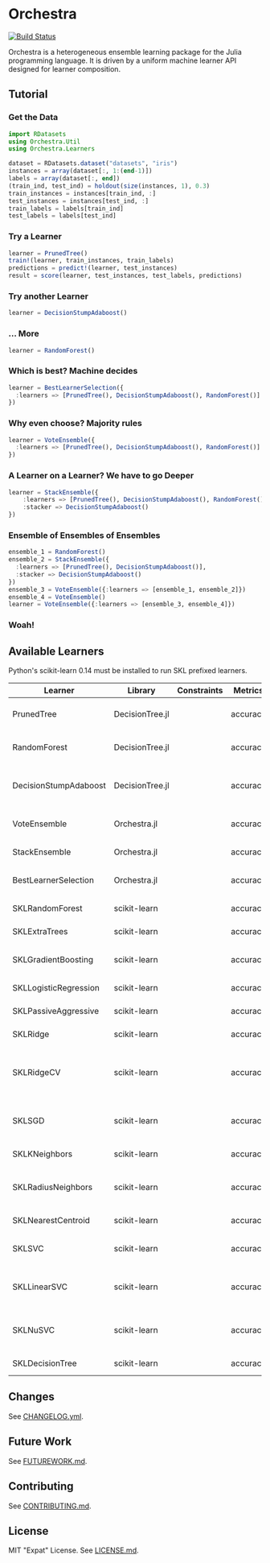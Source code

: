 # Orchestra

[![Build Status](https://travis-ci.org/svs14/Orchestra.jl.png)](https://travis-ci.org/svs14/Orchestra.jl)

Orchestra is a heterogeneous ensemble learning package for the Julia programming
language. It is driven by a uniform machine learner API designed for learner
composition.

## Tutorial

### Get the Data

```julia
import RDatasets
using Orchestra.Util
using Orchestra.Learners

dataset = RDatasets.dataset("datasets", "iris")
instances = array(dataset[:, 1:(end-1)])
labels = array(dataset[:, end])
(train_ind, test_ind) = holdout(size(instances, 1), 0.3)
train_instances = instances[train_ind, :]
test_instances = instances[test_ind, :]
train_labels = labels[train_ind]
test_labels = labels[test_ind]
```

### Try a Learner

```julia
learner = PrunedTree()
train!(learner, train_instances, train_labels)
predictions = predict!(learner, test_instances)
result = score(learner, test_instances, test_labels, predictions)
```

### Try another Learner

```julia
learner = DecisionStumpAdaboost()
```

### ... More

```julia
learner = RandomForest()
```

### Which is best? Machine decides

```julia
learner = BestLearnerSelection({
  :learners => [PrunedTree(), DecisionStumpAdaboost(), RandomForest()]
})
```

### Why even choose? Majority rules

```julia
learner = VoteEnsemble({
  :learners => [PrunedTree(), DecisionStumpAdaboost(), RandomForest()]
})
```

### A Learner on a Learner? We have to go Deeper

```julia
learner = StackEnsemble({
    :learners => [PrunedTree(), DecisionStumpAdaboost(), RandomForest()], 
    :stacker => DecisionStumpAdaboost()
})
```

### Ensemble of Ensembles of Ensembles

```julia
ensemble_1 = RandomForest()
ensemble_2 = StackEnsemble({
  :learners => [PrunedTree(), DecisionStumpAdaboost()], 
  :stacker => DecisionStumpAdaboost()
})
ensemble_3 = VoteEnsemble({:learners => [ensemble_1, ensemble_2]})
ensemble_4 = VoteEnsemble()
learner = VoteEnsemble({:learners => [ensemble_3, ensemble_4]})
```

### Woah!

## Available Learners

Python's scikit-learn 0.14 must be installed to run SKL prefixed learners.

| Learner               | Library         | Constraints | Metrics  | Description                                      |
|-----------------------|-----------------|-------------|----------|--------------------------------------------------|
| PrunedTree            | DecisionTree.jl |             | accuracy | C4.5 Decision Tree.                              |
| RandomForest          | DecisionTree.jl |             | accuracy | C4.5 Random Forest.                              |
| DecisionStumpAdaboost | DecisionTree.jl |             | accuracy | C4.5 Adaboosted Decision Stumps.                 |
| VoteEnsemble          | Orchestra.jl    |             | accuracy | Majority Vote Ensemble.                          |
| StackEnsemble         | Orchestra.jl    |             | accuracy | Stack Ensemble.                                  |
| BestLearnerSelection  | Orchestra.jl    |             | accuracy | Selects best learner out of pool.                |
| SKLRandomForest       | scikit-learn    |             | accuracy | Random Forest.                                   |
| SKLExtraTrees         | scikit-learn    |             | accuracy | Extra-trees.                                     |
| SKLGradientBoosting   | scikit-learn    |             | accuracy | Gradient Boosting Machine.                       |
| SKLLogisticRegression | scikit-learn    |             | accuracy | Logistic Regression.                             |
| SKLPassiveAggressive  | scikit-learn    |             | accuracy | Passive Aggressive.                              |
| SKLRidge              | scikit-learn    |             | accuracy | Ridge classifier.                                |
| SKLRidgeCV            | scikit-learn    |             | accuracy | Ridge classifier with in-built Cross Validation. |
| SKLSGD                | scikit-learn    |             | accuracy | Linear classifiers with SGD training.            |
| SKLKNeighbors         | scikit-learn    |             | accuracy | K Nearest Neighbors                              |
| SKLRadiusNeighbors    | scikit-learn    |             | accuracy | Within Radius Neighbors Vote.                    |
| SKLNearestCentroid    | scikit-learn    |             | accuracy | Nearest Centroid.                                |
| SKLSVC                | scikit-learn    |             | accuracy | C-Support Vector Classifier.                     |
| SKLLinearSVC          | scikit-learn    |             | accuracy | Linear Support Vector Classifier.                |
| SKLNuSVC              | scikit-learn    |             | accuracy | Nu-Support Vector Classifier.                    |
| SKLDecisionTree       | scikit-learn    |             | accuracy | Decision Tree.                                   |
## Changes

See [CHANGELOG.yml](CHANGELOG.yml).

## Future Work

See [FUTUREWORK.md](FUTUREWORK.md).

## Contributing 

See [CONTRIBUTING.md](CONTRIBUTING.md).

## License

MIT "Expat" License. See [LICENSE.md](LICENSE.md).
